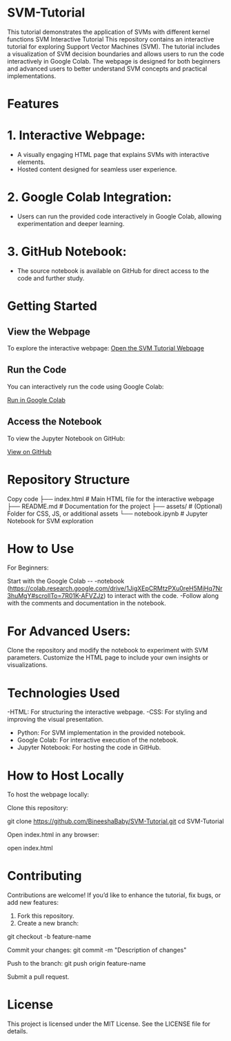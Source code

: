 # SVM-Tutorial
This tutorial demonstrates the application of SVMs with different kernel functions 
SVM Interactive Tutorial
This repository contains an interactive tutorial for exploring Support Vector Machines (SVM). The tutorial includes a visualization of SVM decision boundaries and allows users to run the code interactively in Google Colab. The webpage is designed for both beginners and advanced users to better understand SVM concepts and practical implementations.

# Features

# 1. Interactive Webpage:
- A visually engaging HTML page that explains SVMs with interactive elements.
- Hosted content designed for seamless user experience.
  
# 2. Google Colab Integration:
- Users can run the provided code interactively in Google Colab, allowing experimentation and deeper learning.

# 3. GitHub Notebook:
- The source notebook is available on GitHub for direct access to the code and further study.
  
# Getting Started
## View the Webpage
To explore the interactive webpage:
[Open the SVM Tutorial Webpage](https://bineeshababy.github.io/SVM-Tutorial/)
## Run the Code
You can interactively run the code using Google Colab:

[Run in Google Colab](https://colab.research.google.com/drive/1JigXEpCRMtzPXu0reH5MjHq7Nr3huMgY#scrollTo=7R01K-AFVZJz)
## Access the Notebook
To view the Jupyter Notebook on GitHub:

[View on GitHub](https://github.com/BineeshaBaby/SVM-Tutorial/blob/data/SVM.ipynb)
# Repository Structure

Copy code
├── index.html            # Main HTML file for the interactive webpage
├── README.md             # Documentation for the project
├── assets/               # (Optional) Folder for CSS, JS, or additional assets
└── notebook.ipynb        # Jupyter Notebook for SVM exploration
# How to Use
For Beginners:

Start with the Google Colab --
-notebook (https://colab.research.google.com/drive/1JigXEpCRMtzPXu0reH5MjHq7Nr3huMgY#scrollTo=7R01K-AFVZJz) to interact with the code.
-Follow along with the comments and documentation in the notebook.
# For Advanced Users:

Clone the repository and modify the notebook to experiment with SVM parameters.
Customize the HTML page to include your own insights or visualizations.

# Technologies Used
-HTML: For structuring the interactive webpage.
-CSS: For styling and improving the visual presentation.
- Python: For SVM implementation in the provided notebook.
- Google Colab: For interactive execution of the notebook.
- Jupyter Notebook: For hosting the code in GitHub.
# How to Host Locally
To host the webpage locally:

Clone this repository:

git clone https://github.com/BineeshaBaby/SVM-Tutorial.git
cd SVM-Tutorial

Open index.html in any browser:

open index.html

# Contributing
Contributions are welcome! If you’d like to enhance the tutorial, fix bugs, or add new features:

1. Fork this repository.
2. Create a new branch:

git checkout -b feature-name

Commit your changes:
git commit -m "Description of changes"

Push to the branch:
git push origin feature-name

Submit a pull request.
# License
This project is licensed under the MIT License. See the LICENSE file for details.
